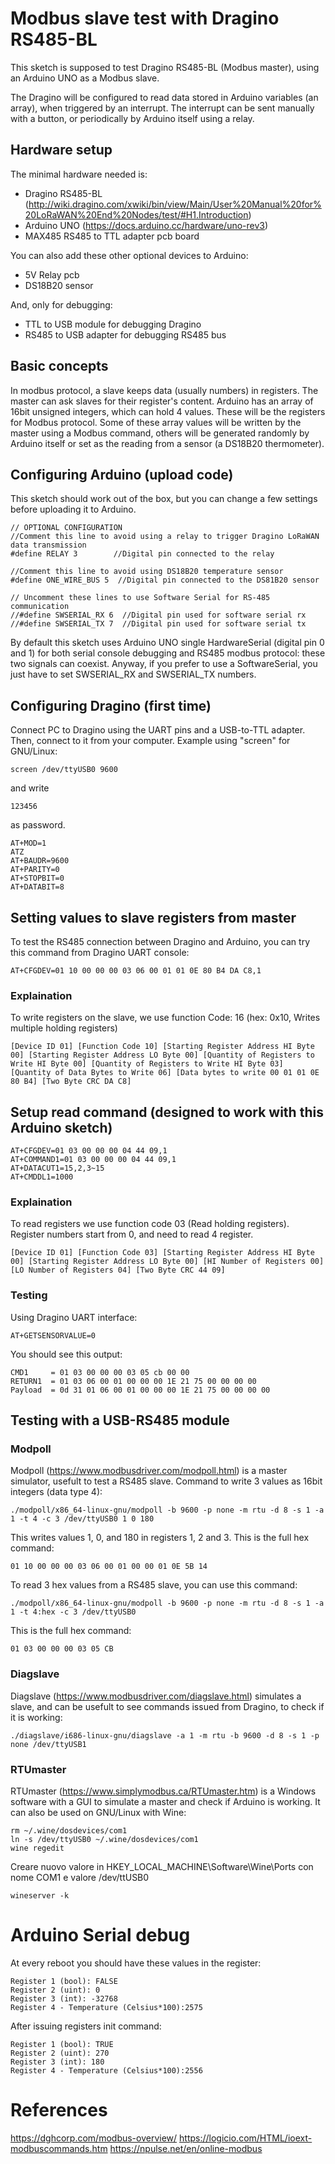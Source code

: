 # Modbus slave test with Dragino RS485-BL
This sketch is supposed to test Dragino RS485-BL (Modbus master), using an Arduino UNO as a Modbus slave.

The Dragino will be configured to read data stored in Arduino variables (an array), when triggered by an interrupt. The interrupt can be sent manually with a button, or periodically by Arduino itself using a relay.

## Hardware setup
The minimal hardware needed is:
* Dragino RS485-BL (http://wiki.dragino.com/xwiki/bin/view/Main/User%20Manual%20for%20LoRaWAN%20End%20Nodes/test/#H1.Introduction)
* Arduino UNO (https://docs.arduino.cc/hardware/uno-rev3)
* MAX485 RS485 to TTL adapter pcb board

You can also add these other optional devices to Arduino:
* 5V Relay pcb
* DS18B20 sensor

And, only for debugging:
* TTL to USB module for debugging Dragino
* RS485 to USB adapter for debugging RS485 bus

## Basic concepts
In modbus protocol, a slave keeps data (usually numbers) in registers. The master can ask slaves for their register's content.
Arduino has an array of 16bit unsigned integers, which can hold 4 values. These will be the registers for Modbus protocol. Some of these array values will be written by the master using a Modbus command, others will be generated randomly by Arduino itself or set as the reading from a sensor (a DS18B20 thermometer).

## Configuring Arduino (upload code)
This sketch should work out of the box, but you can change a few settings before uploading it to Arduino.
```
// OPTIONAL CONFIGURATION
//Comment this line to avoid using a relay to trigger Dragino LoRaWAN data transmission
#define RELAY 3        //Digital pin connected to the relay

//Comment this line to avoid using DS18B20 temperature sensor
#define ONE_WIRE_BUS 5  //Digital pin connected to the DS81B20 sensor

// Uncomment these lines to use Software Serial for RS-485 communication
//#define SWSERIAL_RX 6  //Digital pin used for software serial rx
//#define SWSERIAL_TX 7  //Digital pin used for software serial tx
```
By default this sketch uses Arduino UNO single HardwareSerial (digital pin 0 and 1) for both serial console debugging and RS485 modbus protocol: these two signals can coexist. Anyway, if you prefer to use a SoftwareSerial, you just have to set SWSERIAL_RX and SWSERIAL_TX numbers.

## Configuring Dragino (first time)
Connect PC to Dragino using the UART pins and a USB-to-TTL adapter. Then, connect to it from your computer. Example using "screen" for GNU/Linux:
```
screen /dev/ttyUSB0 9600
```
and write
```
123456
```
as password.
```
AT+MOD=1
ATZ
AT+BAUDR=9600
AT+PARITY=0
AT+STOPBIT=0
AT+DATABIT=8
```

## Setting values to slave registers from master
To test the RS485 connection between Dragino and Arduino, you can try this command from Dragino UART console:
```
AT+CFGDEV=01 10 00 00 00 03 06 00 01 01 0E 80 B4 DA C8,1
```

### Explaination
To write registers on the slave, we use function Code: 16 (hex: 0x10, Writes multiple holding registers)
```
[Device ID 01] [Function Code 10] [Starting Register Address HI Byte 00] [Starting Register Address LO Byte 00] [Quantity of Registers to Write HI Byte 00] [Quantity of Registers to Write HI Byte 03] [Quantity of Data Bytes to Write 06] [Data bytes to write 00 01 01 0E 80 B4] [Two Byte CRC DA C8]
```

## Setup read command (designed to work with this Arduino sketch)
```
AT+CFGDEV=01 03 00 00 00 04 44 09,1
AT+COMMAND1=01 03 00 00 00 04 44 09,1
AT+DATACUT1=15,2,3~15
AT+CMDDL1=1000
```
### Explaination
To read registers we use function code 03 (Read holding registers). Register numbers start from 0, and need to read 4 register.
```
[Device ID 01] [Function Code 03] [Starting Register Address HI Byte 00] [Starting Register Address LO Byte 00] [HI Number of Registers 00] [LO Number of Registers 04] [Two Byte CRC 44 09]
```
### Testing
Using Dragino UART interface:
```
AT+GETSENSORVALUE=0
```
You should see this output:
```
CMD1     = 01 03 00 00 00 03 05 cb 00 00 
RETURN1  = 01 03 06 00 01 00 00 00 1E 21 75 00 00 00 00 
Payload  = 0d 31 01 06 00 01 00 00 00 1E 21 75 00 00 00 00
```

## Testing with a USB-RS485 module
### Modpoll
Modpoll (https://www.modbusdriver.com/modpoll.html) is a master simulator, usefult to test a RS485 slave.
Command to write 3 values as 16bit integers (data type 4):
```
./modpoll/x86_64-linux-gnu/modpoll -b 9600 -p none -m rtu -d 8 -s 1 -a 1 -t 4 -c 3 /dev/ttyUSB0 1 0 180
```
This writes values 1, 0, and 180 in registers 1, 2 and 3. This is the full hex command:
```
01 10 00 00 00 03 06 00 01 00 00 01 0E 5B 14
```

To read 3 hex values from a RS485 slave, you can use this command:
```
./modpoll/x86_64-linux-gnu/modpoll -b 9600 -p none -m rtu -d 8 -s 1 -a 1 -t 4:hex -c 3 /dev/ttyUSB0
```
This is the full hex command:
```
01 03 00 00 00 03 05 CB
```

### Diagslave
Diagslave (https://www.modbusdriver.com/diagslave.html) simulates a slave, and can be usefult to see commands issued from Dragino, to check if it is working:
```
./diagslave/i686-linux-gnu/diagslave -a 1 -m rtu -b 9600 -d 8 -s 1 -p none /dev/ttyUSB1
```

### RTUmaster

RTUmaster (https://www.simplymodbus.ca/RTUmaster.htm) is a Windows software with a GUI to simulate a master and check if Arduino is working. It can also be used on GNU/Linux with Wine:
```
rm ~/.wine/dosdevices/com1                 
ln -s /dev/ttyUSB0 ~/.wine/dosdevices/com1 
wine regedit
```
Creare nuovo valore in HKEY_LOCAL_MACHINE\Software\Wine\Ports
con nome COM1 e valore /dev/ttUSB0
```
wineserver -k
```



# Arduino Serial debug

At every reboot you should have these values in the register:
```
Register 1 (bool): FALSE
Register 2 (uint): 0
Register 3 (int): -32768
Register 4 - Temperature (Celsius*100):2575
```

After issuing registers init command:
```
Register 1 (bool): TRUE
Register 2 (uint): 270
Register 3 (int): 180
Register 4 - Temperature (Celsius*100):2556
```

# References
https://dghcorp.com/modbus-overview/
https://logicio.com/HTML/ioext-modbuscommands.htm
https://npulse.net/en/online-modbus
